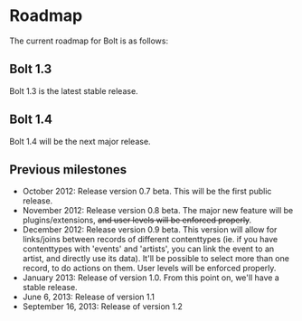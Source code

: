Roadmap
=======

The current roadmap for Bolt is as follows:

Bolt 1.3
--------
Bolt 1.3 is the latest stable release.

Bolt 1.4
--------
Bolt 1.4 will be the next major release.

Previous milestones
-------------------

  - October 2012: Release version 0.7 beta. This will be the first public release.
  - November 2012: Release version 0.8 beta. The major new feature will be plugins/extensions, <del>and user levels will be enforced properly</del>.
  - December 2012: Release version 0.9 beta. This version will allow for links/joins between records of different
    contenttypes (ie. if you have contenttypes with 'events' and 'artists', you can link the event to an artist, and
    directly use its data). It'll be possible to select more than one record, to do actions on them. User levels will be enforced properly. 
  - January 2013: Release of version 1.0. From this point on, we'll have a stable release.
  - June 6, 2013: Release of version 1.1
  - September 16, 2013: Release of version 1.2
